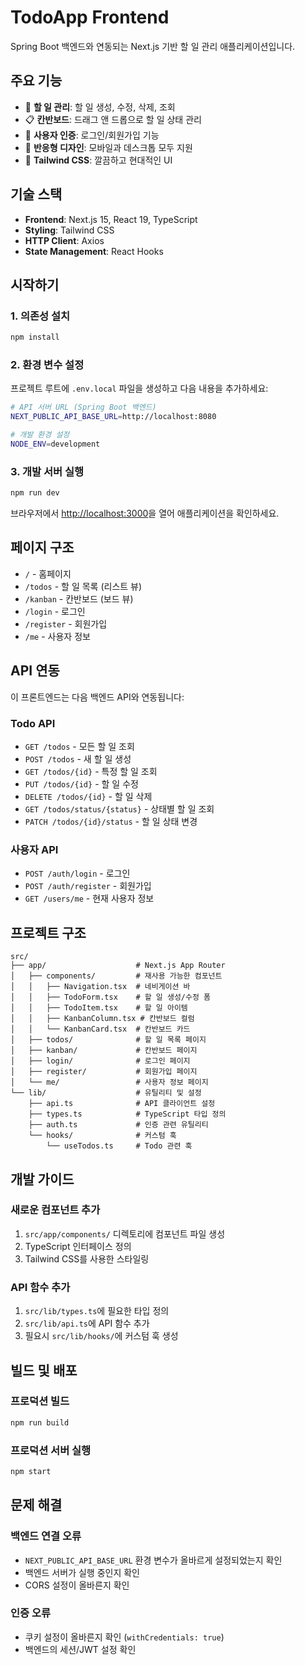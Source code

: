 # TodoApp Frontend

Spring Boot 백엔드와 연동되는 Next.js 기반 할 일 관리 애플리케이션입니다.

## 주요 기능

- 📝 **할 일 관리**: 할 일 생성, 수정, 삭제, 조회
- 📋 **칸반보드**: 드래그 앤 드롭으로 할 일 상태 관리
- 🔐 **사용자 인증**: 로그인/회원가입 기능
- 📱 **반응형 디자인**: 모바일과 데스크톱 모두 지원
- 🎨 **Tailwind CSS**: 깔끔하고 현대적인 UI

## 기술 스택

- **Frontend**: Next.js 15, React 19, TypeScript
- **Styling**: Tailwind CSS
- **HTTP Client**: Axios
- **State Management**: React Hooks

## 시작하기

### 1. 의존성 설치

```bash
npm install
```

### 2. 환경 변수 설정

프로젝트 루트에 `.env.local` 파일을 생성하고 다음 내용을 추가하세요:

```bash
# API 서버 URL (Spring Boot 백엔드)
NEXT_PUBLIC_API_BASE_URL=http://localhost:8080

# 개발 환경 설정
NODE_ENV=development
```

### 3. 개발 서버 실행

```bash
npm run dev
```

브라우저에서 [http://localhost:3000](http://localhost:3000)을 열어 애플리케이션을 확인하세요.

## 페이지 구조

- `/` - 홈페이지
- `/todos` - 할 일 목록 (리스트 뷰)
- `/kanban` - 칸반보드 (보드 뷰)
- `/login` - 로그인
- `/register` - 회원가입
- `/me` - 사용자 정보

## API 연동

이 프론트엔드는 다음 백엔드 API와 연동됩니다:

### Todo API
- `GET /todos` - 모든 할 일 조회
- `POST /todos` - 새 할 일 생성
- `GET /todos/{id}` - 특정 할 일 조회
- `PUT /todos/{id}` - 할 일 수정
- `DELETE /todos/{id}` - 할 일 삭제
- `GET /todos/status/{status}` - 상태별 할 일 조회
- `PATCH /todos/{id}/status` - 할 일 상태 변경

### 사용자 API
- `POST /auth/login` - 로그인
- `POST /auth/register` - 회원가입
- `GET /users/me` - 현재 사용자 정보

## 프로젝트 구조

```
src/
├── app/                    # Next.js App Router
│   ├── components/         # 재사용 가능한 컴포넌트
│   │   ├── Navigation.tsx  # 네비게이션 바
│   │   ├── TodoForm.tsx    # 할 일 생성/수정 폼
│   │   ├── TodoItem.tsx    # 할 일 아이템
│   │   ├── KanbanColumn.tsx # 칸반보드 컬럼
│   │   └── KanbanCard.tsx  # 칸반보드 카드
│   ├── todos/              # 할 일 목록 페이지
│   ├── kanban/             # 칸반보드 페이지
│   ├── login/              # 로그인 페이지
│   ├── register/           # 회원가입 페이지
│   └── me/                 # 사용자 정보 페이지
└── lib/                    # 유틸리티 및 설정
    ├── api.ts              # API 클라이언트 설정
    ├── types.ts            # TypeScript 타입 정의
    ├── auth.ts             # 인증 관련 유틸리티
    └── hooks/              # 커스텀 훅
        └── useTodos.ts     # Todo 관련 훅
```

## 개발 가이드

### 새로운 컴포넌트 추가
1. `src/app/components/` 디렉토리에 컴포넌트 파일 생성
2. TypeScript 인터페이스 정의
3. Tailwind CSS를 사용한 스타일링

### API 함수 추가
1. `src/lib/types.ts`에 필요한 타입 정의
2. `src/lib/api.ts`에 API 함수 추가
3. 필요시 `src/lib/hooks/`에 커스텀 훅 생성

## 빌드 및 배포

### 프로덕션 빌드
```bash
npm run build
```

### 프로덕션 서버 실행
```bash
npm start
```

## 문제 해결

### 백엔드 연결 오류
- `NEXT_PUBLIC_API_BASE_URL` 환경 변수가 올바르게 설정되었는지 확인
- 백엔드 서버가 실행 중인지 확인
- CORS 설정이 올바른지 확인

### 인증 오류
- 쿠키 설정이 올바른지 확인 (`withCredentials: true`)
- 백엔드의 세션/JWT 설정 확인
